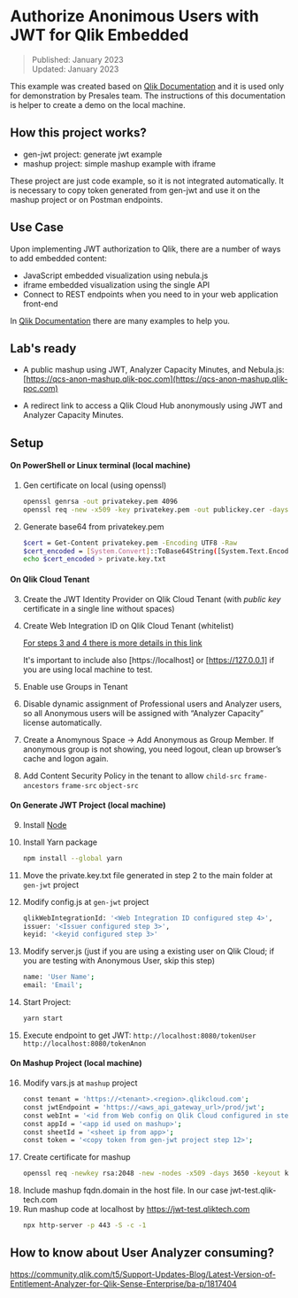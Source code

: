 # **Authorize Anonimous Users with JWT for Qlik Embedded**

> Published: January 2023 <br>
  Updated: January 2023
  
This example was created based on [Qlik Documentation](https://qlik.dev/tutorials/implement-jwt-authorization) and it is used only for demonstration by Presales team.
The instructions of this documentation is helper to create a demo on the local machine. 

## **How this project works?**

* gen-jwt project: generate jwt example
* mashup project: simple mashup example with iframe

These project are just code example, so it is not integrated automatically. It is necessary to copy token generated from gen-jwt and use it on the mashup project or on Postman endpoints.

## **Use Case**

Upon implementing JWT authorization to Qlik, there are a number of ways to add embedded content:

* JavaScript embedded visualization using nebula.js
* iframe embedded visualization using the single API
* Connect to REST endpoints when you need to in your web application front-end

In [Qlik Documentation](https://qlik.dev/tutorials/implement-jwt-authorization) there are many examples to help you.

## **Lab's ready**

* A public mashup using JWT, Analyzer Capacity Minutes, and Nebula.js: [https://qcs-anon-mashup.qlik-poc.com](https://qcs-anon-mashup.qlik-poc.com)

* A redirect link to access a Qlik Cloud Hub anonymously using JWT and Analyzer Capacity Minutes.

## **Setup**

#### **On PowerShell or Linux terminal (local machine)**

1. Gen certificate on local (using openssl)
    ```sh
    openssl genrsa -out privatekey.pem 4096
    openssl req -new -x509 -key privatekey.pem -out publickey.cer -days 1825
    ```
2. Generate base64 from privatekey.pem
    ```sh
    $cert = Get-Content privatekey.pem -Encoding UTF8 -Raw
    $cert_encoded = [System.Convert]::ToBase64String([System.Text.Encoding]::UTF8.GetBytes($cert))
    echo $cert_encoded > private.key.txt
    ```

#### **On Qlik Cloud Tenant**

3. Create the JWT Identity Provider on Qlik Cloud Tenant (with *public key* certificate in a single line without spaces)
4. Create Web Integration ID on Qlik Cloud Tenant (whitelist)

    [For steps 3 and 4 there is more details in this link](https://qlik.dev/tutorials/create-signed-tokens-for-jwt-authorization)
    
    It's important to include also [https://localhost] or [https://127.0.0.1] if you are using local machine to test.

5. Enable use Groups in Tenant 
6. Disable dynamic assignment of Professional users and Analyzer users, so all Anonymous users will be assigned with “Analyzer Capacity” license automatically.
7. Create a Anomynous Space -> Add Anonymous as Group Member. If anonymous group is not showing, you need logout, clean up browser’s cache and logon again.
8. Add Content Security Policy in the tenant to allow ```child-src``` ```frame-ancestors``` ```frame-src``` ```object-src```

#### **On Generate JWT Project (local machine)**

9. Install [Node](https://nodejs.org/en/download/)

10. Install Yarn package
    ```sh
    npm install --global yarn
    ````

11. Move the private.key.txt file generated in step 2 to the main folder at ```gen-jwt``` project

12. Modify config.js at ```gen-jwt``` project
    ```sh
    qlikWebIntegrationId: '<Web Integration ID configured step 4>',
    issuer: '<Issuer configured step 3>',
    keyid: '<keyid configured step 3>'
    ````

13. Modify server.js (just if you are using a existing user on Qlik Cloud; if you are testing with Anonymous User, skip this step)
    ```sh
    name: 'User Name';
    email: 'Email';
    ````

14. Start Project: 
    ```sh
    yarn start
    ````
15. Execute endpoint to get JWT:
    ```http://localhost:8080/tokenUser```
    ```http://localhost:8080/tokenAnon```

#### **On Mashup Project (local machine)**

16. Modify vars.js at ```mashup``` project
    ```sh
    const tenant = 'https://<tenant>.<region>.qlikcloud.com';
    const jwtEndpoint = 'https://<aws_api_gateway_url>/prod/jwt';
    const webInt = '<id from Web config on Qlik Cloud configured in step X>';
    const appId = '<app id used on mashup>';
    const sheetId = '<sheet ip from app>';
    const token = '<copy token from gen-jwt project step 12>';    
    ````
17. Create certificate for mashup
    ```sh
    openssl req -newkey rsa:2048 -new -nodes -x509 -days 3650 -keyout key.pem -out cert.pem
    ```
18. Include mashup fqdn.domain in the host file. In our case jwt-test.qlik-tech.com
19. Run mashup code at localhost by https://jwt-test.qliktech.com
    ```sh
    npx http-server -p 443 -S -c -1
    ```
## **How to know about User Analyzer consuming?**

https://community.qlik.com/t5/Support-Updates-Blog/Latest-Version-of-Entitlement-Analyzer-for-Qlik-Sense-Enterprise/ba-p/1817404
